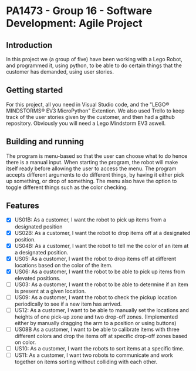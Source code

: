 # PA1473 - Group 16 - Software Development: Agile Project


## Introduction

In this project we (a group of five) have been working with a Lego Robot, and programmed it, using python, to be able to do certain things that the customer has demanded, using user stories.


## Getting started

For this project, all you need in Visual Studio code, and the "LEGO® MINDSTORMS® EV3 MicroPython" Extention. We also used Trello to keep track of the user stories given by the customer, and then had a github repository. Obviously you will need a Lego Mindstorm EV3 aswell.


## Building and running

The program is menu-based so that the user can choose what to do hence there is a manual input. When starting the program, the robot will make itself ready before allowing the user to access the menu. The program accepts different arguments to do different things, by having it either pick up something, or drop of something. The menu also have the option to toggle different things such as the color checking.


## Features


- [x] US01B: As a customer, I want the robot to pick up items from a designated position
- [x] US02B: As a customer, I want the robot to drop items off at a designated position.
- [x] US04B: As a customer, I want the robot to tell me the color of an item at a designated position.
- [x] US05: As a customer, I want the robot to drop items off at different locations based on the color of the item.
- [x] US06: As a customer, I want the robot to be able to pick up items from elevated positions.
- [ ] US03: As a customer, I want the robot to be able to determine if an item is present at a given location.
- [ ] US09: As a customer, I want the robot to check the pickup location periodically to see if a new item has arrived.
- [ ] US12: As a customer, I want to be able to manually set the locations and heights of one pick-up zone and two             drop-off zones. (Implemented either by manually dragging the arm to a position or using buttons)
- [ ] US08B As a customer, I want to be able to calibrate items with three different colors and drop the items off at specific drop-off zones based on color.
- [ ] US10: As a customer, I want the robots to sort items at a specific time.
- [ ] US11: As a customer, I want two robots to communicate and work together on items sorting without colliding with each other.
